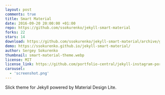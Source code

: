 ```yaml
---
layout: post
comments: true
title: Smart Material
date: 2016-09-20 20:00:00 +01:00
repo: https://github.com/ssokurenko/jekyll-smart-material
forks: 22
stars: 14
download: https://github.com/ssokurenko/jekyll-smart-material/archive/gh-pages.zip
demo: https://ssokurenko.github.io/jekyll-smart-material/
author: Sergey Sokurenko
thumbnail: smart-material-theme.webp
license: MIT
license_link: https://github.com/portfolio-central/jekyll-instagram-portfolio-theme/blob/gh-pages/LICENSE.md
carousel:
  - 'screenshot.png'
---
```


Slick theme for Jekyll powered by Material Design Lite.
